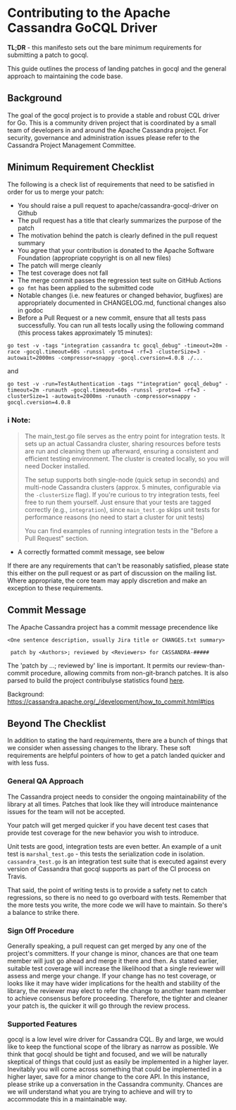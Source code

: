 # Contributing to the Apache Cassandra GoCQL Driver

**TL;DR** - this manifesto sets out the bare minimum requirements for submitting a patch to gocql.

This guide outlines the process of landing patches in gocql and the general approach to maintaining the code base.

## Background

The goal of the gocql project is to provide a stable and robust CQL driver for Go.  This is a community driven project that is coordinated by a small team of developers in and around the Apache Cassandra project.  For security, governance and administration issues please refer to the Cassandra Project Management Committee.

## Minimum Requirement Checklist

The following is a check list of requirements that need to be satisfied in order for us to merge your patch:

* You should raise a pull request to apache/cassandra-gocql-driver on Github
* The pull request has a title that clearly summarizes the purpose of the patch
* The motivation behind the patch is clearly defined in the pull request summary
* You agree that your contribution is donated to the Apache Software Foundation (appropriate copyright is on all new files)
* The patch will merge cleanly
* The test coverage does not fall
* The merge commit passes the regression test suite on GitHub Actions
* `go fmt` has been applied to the submitted code
* Notable changes (i.e. new features or changed behavior, bugfixes) are appropriately documented in CHANGELOG.md, functional changes also in godoc
* Before a Pull Request or a new commit, ensure that all tests pass successfully. You can run all tests locally using the following command (this process takes approximately 15 minutes):
```
go test -v -tags "integration cassandra tc gocql_debug" -timeout=20m -race -gocql.timeout=60s -runssl -proto=4 -rf=3 -clusterSize=3 -autowait=2000ms -compressor=snappy -gocql.cversion=4.0.8 ./...  
```
and
```
go test -v -run=TestAuthentication -tags ""integration" gocql_debug" -timeout=2m -runauth -gocql.timeout=60s -runssl -proto=4 -rf=3 -clusterSize=1 -autowait=2000ms -runauth -compressor=snappy -gocql.cversion=4.0.8
```
### ℹ️ **Note:**

> The main_test.go file serves as the entry point for integration tests. It sets up an actual Cassandra cluster, sharing resources before tests are run and cleaning them up afterward, ensuring a consistent and efficient testing environment. The cluster is created locally, so you will need Docker installed.
>
>
> The setup supports both single-node (quick setup in seconds) and multi-node Cassandra clusters (approx. 5 minutes, configurable via the `-clusterSize` flag). If you're curious to try integration tests, feel free to run them yourself. Just ensure that your tests are tagged correctly (e.g., `integration`), since `main_test.go` skips unit tests for performance reasons (no need to start a cluster for unit tests)
>
> You can find examples of running integration tests in the "Before a Pull Request" section.
>
* A correctly formatted commit message, see below

If there are any requirements that can't be reasonably satisfied, please state this either on the pull request or as part of discussion on the mailing list. Where appropriate, the core team may apply discretion and make an exception to these requirements.

## Commit Message

The Apache Cassandra project has a commit message precendence like
```
<One sentence description, usually Jira title or CHANGES.txt summary>

 patch by <Authors>; reviewed by <Reviewers> for CASSANDRA-#####
```

The 'patch by …; reviewed by' line is important.  It permits our review-than-commit procedure, allowing commits from non-git-branch patches.  It is also parsed to build the project contribulyse statistics found [here](https://nightlies.apache.org/cassandra/devbranch/misc/contribulyze/html/).


Background:  https://cassandra.apache.org/_/development/how_to_commit.html#tips

## Beyond The Checklist

In addition to stating the hard requirements, there are a bunch of things that we consider when assessing changes to the library. These soft requirements are helpful pointers of how to get a patch landed quicker and with less fuss.

### General QA Approach

The Cassandra project needs to consider the ongoing maintainability of the library at all times. Patches that look like they will introduce maintenance issues for the team will not be accepted.

Your patch will get merged quicker if you have decent test cases that provide test coverage for the new behavior you wish to introduce.

Unit tests are good, integration tests are even better. An example of a unit test is `marshal_test.go` - this tests the serialization code in isolation. `cassandra_test.go` is an integration test suite that is executed against every version of Cassandra that gocql supports as part of the CI process on Travis.

That said, the point of writing tests is to provide a safety net to catch regressions, so there is no need to go overboard with tests. Remember that the more tests you write, the more code we will have to maintain. So there's a balance to strike there.

### Sign Off Procedure

Generally speaking, a pull request can get merged by any one of the project's committers. If your change is minor, chances are that one team member will just go ahead and merge it there and then. As stated earlier, suitable test coverage will increase the likelihood that a single reviewer will assess and merge your change. If your change has no test coverage, or looks like it may have wider implications for the health and stability of the library, the reviewer may elect to refer the change to another team member to achieve consensus before proceeding. Therefore, the tighter and cleaner your patch is, the quicker it will go through the review process.

### Supported Features

gocql is a low level wire driver for Cassandra CQL. By and large, we would like to keep the functional scope of the library as narrow as possible. We think that gocql should be tight and focused, and we will be naturally skeptical of things that could just as easily be implemented in a higher layer. Inevitably you will come across something that could be implemented in a higher layer, save for a minor change to the core API. In this instance, please strike up a conversation in the Cassandra community. Chances are we will understand what you are trying to achieve and will try to accommodate this in a maintainable way.
